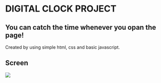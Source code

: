<h1> DIGITAL CLOCK PROJECT </h1>

<h2> You can catch the time whenever you opan the page! </h2>

Created by using simple html, css and basic javascript.

<h2> Screen </h2>

![](video.gif)
